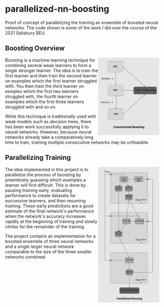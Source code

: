 # parallelized-nn-boosting
Proof of concept of parallelizing the training an ensemble of boosted neural networks. The code shown is some of the work I did over the course of the 2021 Salisbury REU.


## Boosting Overview 
<img align="right" src="conventional_boosting.png" alt="drawing" width="200"/>

Boosting is a machine learning technique for combining several weak learners to form a single stronger learner. The idea is to train the first learner and then train the second learner on examples which the first learner struggled with. You then train the third learner on exmples which the first two learners struggled with, the fourth learner on examples which the first three learners struggled with and so on.


While this technique is traditionally used with weak models such as decision trees, there has been work successfully applying it to neural networks. However, because neural networks already take a comparatively long time to train, training multiple consecutive networks may be unfeasible.

## Parallelizing Training
<img align="right" src="parallelized_boosting.png" alt="drawing" width="200"/>

The idea implemented in this project is to parallelize the process of boosting by preemtively guessing which examples a learner will find difficult. This is done by pausing training early, evaluating performance to create datasets for successive learners, and then resuming training. These early predictions are a good estimate of the final network's performance when the network's accuracy increases rapidly at the beginning of training and slowly climbs for the remainder of the training.

The project contains an implementation for a boosted ensemble of three neural networks and a single larger neural network comparable to the size of the three smaller networks combined.

